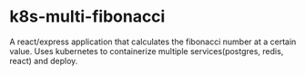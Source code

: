 # k8s-multi-fibonacci

A react/express application that calculates the fibonacci number at a certain value. Uses kubernetes to containerize multiple services(postgres, redis, react) and deploy.
